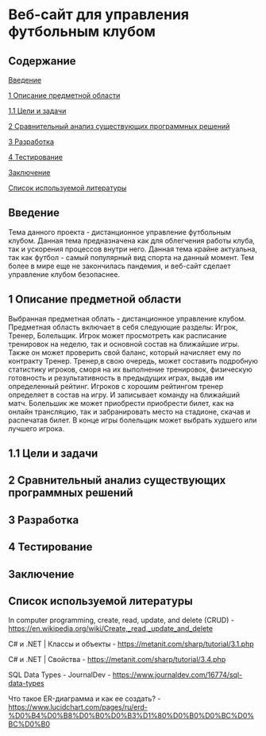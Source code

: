 # Веб-сайт для управления футбольным клубом

## Содержание

[Введение](#introdution)

[1 Описание предметной области](#domainDescription)

[1.1 Цели и задачи](#Tasks)

[2 Сравнительный анализ существующих программных решений](#existSoftware)

[3 Разработка](#Development)

[4 Тестирование](#Test)

[Заключение](#End)

[Список используемой литературы](#Litera)

<a name="introdution"/>

## Введение

<a name="domainDescription"/>

Тема данного проекта - дистанционное управление футбольным клубом. Данная тема предназначена как для облегчения работы клуба, так и ускорения процессов внутри него. Данная тема крайне актуальна, так как футбол - самый популярный вид спорта на данный момент. Тем более в мире еще не закончилась пандемия, и веб-сайт сделает управление клубом безопаснее. 
## 1 Описание предметной области
Выбранная предметная облать - дистанционное управление клубом. Предметная область включает в себя следующие разделы: Игрок, Тренер, Болельщик. Игрок может просмотреть как расписание тренировок на неделю, так и основной состав на ближайшие игры. Также он может проверить свой баланс, который начисляет ему по контракту Тренер. Тренер,в свою очередь, может составить подробную статистику игроков, сморя на их выполнение тренировок, физическую готовность и результативность в предыдущих играх, выдав им определенный рейтинг. Игроков с хорошим рейтингом тренер определяет в состав на игру. И записывает команду на ближайший матч. Болельшик же может  приобрести приобрести билет, как на онлайн трансляцию, так и забранировать место на стадионе, скачав и распечатав билет. В конце игры болельщик может выбрать худшего или лучшего игрока.

<a name = "Tasks"/>

## 1.1 Цели и задачи

<a name = "existSoftware"/>

## 2 Сравнительный анализ существующих программных решений

<a name = "Development"/>

## 3 Разработка

<a name = "Test"/>

## 4 Тестирование

<a name = "End"/>

## Заключение

<a name = "Litera"/>

## Список используемой литературы

In computer programming, create, read, update, and delete (CRUD) - https://en.wikipedia.org/wiki/Create,_read,_update_and_delete

C# и .NET | Классы и объекты - https://metanit.com/sharp/tutorial/3.1.php

C# и .NET | Свойства - https://metanit.com/sharp/tutorial/3.4.php

SQL Data Types - JournalDev - https://www.journaldev.com/16774/sql-data-types

Что такое ER-диаграмма и как ее создать? - https://www.lucidchart.com/pages/ru/erd-%D0%B4%D0%B8%D0%B0%D0%B3%D1%80%D0%B0%D0%BC%D0%BC%D0%B0
